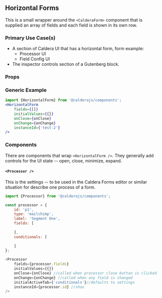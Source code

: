 
## Horizontal Forms
This is a small wrapper around the `<CalderaForm>` component that is supplied an array of fields and each field is shown in its own row.

### Primary Use Case(s)
* A section of Caldera UI that has a horizontal form, form example:
    - Processor UI
    - Field Config UI
* The inspector controls section of a Gutenberg block.


### Props
### Generic Example
```jsx
import {HorizontalForm} from '@calderajs/components';
<HorizontalForm
    fields={[]}
    initialValues={{}}
    onClose={onClose}
    onChange={onChange}
    instanceId={'test-2'}
/>
```

### Components
There are components that wrap `<HorizontalForm />`. They generally add controls for the UI state -- open, close, minimize, expand.

#### `<Processor />`
This is the settings -- to be used in the Caldera Forms editor or similar situation for describe one process of a form.

```js
import {Processor} from '@calderajs/components';

const processor = {
    id: 'p1',
    type: 'mailchimp',
    label: 'Segment One',
    fields: [
    	
    ],
    conditionals: [
    	
    ]
};

<Processor
    fields={processor.fields}
    initialValues={{}}
    onClose={onClose} //called when processor close button is clicked
    onChange={onChange} //called when any field is changed
    initialActiveTab={'conditionals'}//defaults to settings
    instanceId={processor.id} //shou
/>
```
